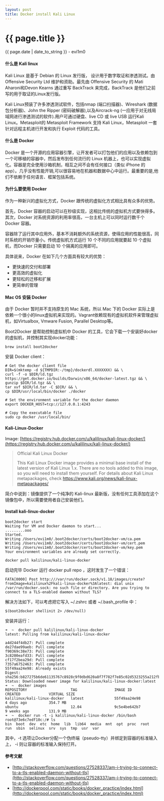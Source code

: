 ```yaml
---
layout: post
title: Docker install Kali Linux
---
```


{{ page.title }}
================
<p class="date">{{ page.date | date_to_string }} - evi1m0</p>

#### 什么是 Kali linux

Kali Linux 是基于 Debian 的 Linux 发行版， 设计用于数字取证和渗透测试。由 Offensive Security Ltd 维护和资助。最先由 Offensive Security 的 Mati Aharoni和Devon Kearns 通过重写 BackTrack 来完成，BackTrack 是他们之前写的用于取证的Linux发行版。

Kali Linux预装了许多渗透测试软件，包括nmap (端口扫描器)、Wireshark (数据包分析器)、John the Ripper (密码破解器),以及Aircrack-ng (一应用于对无线局域网进行渗透测试的软件).用户可通过硬盘、live CD 或 live USB 运行Kali Linux。Metasploit的 Metasploit Framework 支持 Kali Linux，Metasploit 一套针对远程主机进行开发和执行 Exploit 代码的工具。

#### 什么是 Docker

Docker 是一个开源的应用容器引擎，让开发者可以打包他们的应用以及依赖包到一个可移植的容器中，然后发布到任何流行的 Linux 机器上，也可以实现虚拟化。容器是完全使用沙箱机制，相互之间不会有任何接口（类似 iPhone 的 app）。几乎没有性能开销,可以很容易地在机器和数据中心中运行。最重要的是,他们不依赖于任何语言、框架包括系统。

#### 为什么要使用 Docker

作为一种新兴的虚拟化方式，Docker 跟传统的虚拟化方式相比具有众多的优势。

首先，Docker 容器的启动可以在秒级实现，这相比传统的虚拟机方式要快得多。 其次，Docker 对系统资源的利用率很高，一台主机上可以同时运行数千个 Docker 容器。

容器除了运行其中应用外，基本不消耗额外的系统资源，使得应用的性能很高，同时系统的开销尽量小。传统虚拟机方式运行 10 个不同的应用就要起 10 个虚拟机，而Docker 只需要启动 10 个隔离的应用即可。

具体说来，Docker 在如下几个方面具有较大的优势：

- 更快速的交付和部署
- 更高效的虚拟化
- 更轻松的迁移和扩展
- 更简单的管理

#### Mac OS 安装 Docker

由于 Docker 暂时并不支持原生的 Mac 系统，所以 Mac 下的 Docker 实际上是依赖一个很小的linux虚拟机来实现的。Vagrant依赖现有的虚拟机软件来管理虚拟机，如Virtualbox, Vmware Fusion, Parallel Desktop等。

Boot2Docker 是帮助控制虚拟机中 Docker 的工具，它会下载一个安装好docker的虚拟机，并控制其实现docker功能：

	brew install boot2docker

安装 Docker client：

    # Get the docker client file
    DIR=$(mktemp -d ${TMPDIR:-/tmp}/dockerdl.XXXXXXX) && \
    curl -f -o $DIR/ld.tgz https://get.docker.io/builds/Darwin/x86_64/docker-latest.tgz && \
    gunzip $DIR/ld.tgz && \
    tar xvf $DIR/ld.tar -C $DIR/ && \
    cp $DIR/usr/local/bin/docker ./docker

    # Set the environment variable for the docker daemon
    export DOCKER_HOST=tcp://127.0.0.1:4243

    # Copy the executable file
    sudo cp docker /usr/local/bin/


#### Kali-Linux-Docker

Image: [https://registry.hub.docker.com/u/kalilinux/kali-linux-docker/](https://registry.hub.docker.com/u/kalilinux/kali-linux-docker/)

> Official Kali Linux Docker
>
> This Kali Linux Docker image provides a minimal base install of the latest version of Kali Linux 1.x. There are no tools added to this image, so you will need to install them yourself. For details about Kali Linux metapackages, check https://www.kali.org/news/kali-linux-metapackages/

简介中说到：镜像提供了一个纯净的 Kali-linux 最新版，没有任何工具添加在这个镜像包中，所以需要使用者自己安装他们。

#### Install kali-linux-docker

    boot2docker start
    Waiting for VM and Docker daemon to start...
    .........ooo
    Started.
    Writing /Users/evi1m0/.boot2docker/certs/boot2docker-vm/ca.pem
    Writing /Users/evi1m0/.boot2docker/certs/boot2docker-vm/cert.pem
    Writing /Users/evi1m0/.boot2docker/certs/boot2docker-vm/key.pem
    Your environment variables are already set correctly.
    
    docker pull kalilinux/kali-linux-docker
    
启动完毕 Docker 运行 docker pull repo ，这时发生了一个错误：

    FATA[0000] Post http:///var/run/docker.sock/v1.18/images/create?fromImage=kalilinux%2Fkali-linux-docker%3Alatest: dial unix /var/run/docker.sock: no such file or directory. Are you trying to connect to a TLS-enabled daemon without TLS?
    
解决方法如下，可以考虑把它写入 ~/.zshrc 或者 ~/.bash_profile 中：

    $(boot2docker shellinit 2> /dev/null)
    
安装并运行：

    ➜  ~  docker pull kalilinux/kali-linux-docker
    latest: Pulling from kalilinux/kali-linux-docker

    a4d244f4db27: Pull complete
    de27dae99aeb: Pull complete
    f90369c38e73: Pull complete
    3c8200eafd33: Pull complete
    cf17f2bea29d: Pull complete
    7357a6752463: Pull complete
    55f49aa24e98: Already exists
    Digest: sha256:b827275b6de61135767c8928c9f0dbd620a8f7f782f7e85c02d5323255a212fb
    Status: Downloaded newer image for kalilinux/kali-linux-docker:latest
    ➜  ~  docker images
    REPOSITORY                    TAG                 IMAGE ID            CREATED             VIRTUAL SIZE
    kalilinux/kali-linux-docker   latest              55f49aa24e98        4 days ago          354.7 MB
    ubuntu                        12.04               9c5e4be642b7        9 weeks ago         131.9 MB
    ➜  ~  docker run -t -i kalilinux/kali-linux-docker /bin/bash
    root@73e6c7edf10c:/# ls
    bin  boot  dev  etc  home  lib  lib64  media  mnt  opt  proc  root  run  sbin  selinux  srv  sys  tmp  usr  var
    
其中，-t 选项让Docker分配一个伪终端（pseudo-tty）并绑定到容器的标准输入上， -i 则让容器的标准输入保持打开。

#### 参考文献

- [http://stackoverflow.com/questions/27528337/am-i-trying-to-connect-to-a-tls-enabled-daemon-without-tls](http://stackoverflow.com/questions/27528337/am-i-trying-to-connect-to-a-tls-enabled-daemon-without-tls)
- [http://dockerpool.com/static/books/docker_practice/index.html](http://dockerpool.com/static/books/docker_practice/index.html)
